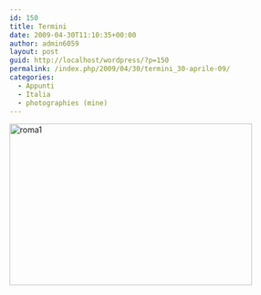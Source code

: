 ```yaml
---
id: 150
title: Termini
date: 2009-04-30T11:10:35+00:00
author: admin6059
layout: post
guid: http://localhost/wordpress/?p=150
permalink: /index.php/2009/04/30/termini_30-aprile-09/
categories:
  - Appunti
  - Italia
  - photographies (mine)
---
```

<img class="aligncenter size-full wp-image-3660" src="http://blog.martasmaldone.eu/wp-content/uploads/2009/04/roma1-1.jpg" alt="roma1" width="425" height="283" srcset="http://blog.martasmaldone.eu/wp-content/uploads/2009/04/roma1-1.jpg 425w, http://blog.martasmaldone.eu/wp-content/uploads/2009/04/roma1-1-300x200.jpg 300w, http://blog.martasmaldone.eu/wp-content/uploads/2009/04/roma1-1-330x220.jpg 330w" sizes="(max-width: 425px) 100vw, 425px" />